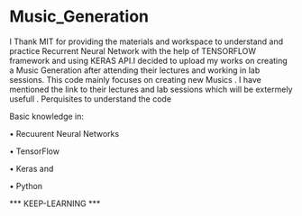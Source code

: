 # Music_Generation
I Thank MIT for providing the materials and workspace to understand and practice Recurrent Neural Network with the help of TENSORFLOW framework and using KERAS API.I decided to upload my works on creating a Music Generation after attending their lectures and working in lab sessions. This code mainly focuses on creating new Musics . I have mentioned the link to their lectures and lab sessions which will be extermely usefull .
Perquisites to understand the code

Basic knowledge in:

•	Recuurent Neural Networks 

•	TensorFlow 

•	Keras and

•	Python

				                          
 *** KEEP-LEARNING ***

